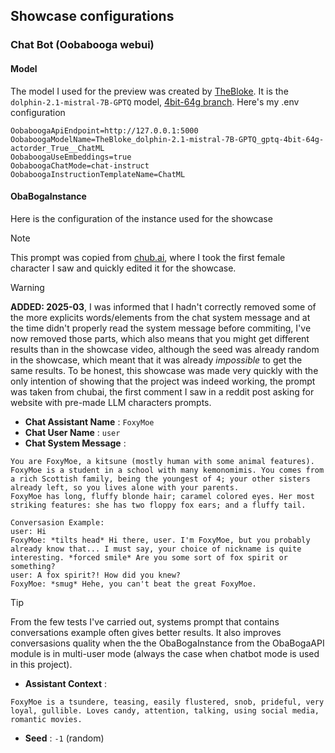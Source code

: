## Showcase configurations

### Chat Bot (Oobabooga webui)

#### Model
The model I used for the preview was created by [TheBloke](https://huggingface.co/TheBloke).
It is the `dolphin-2.1-mistral-7B-GPTQ` model, [4bit-64g branch](https://huggingface.co/TheBloke/dolphin-2.1-mistral-7B-GPTQ/tree/gptq-4bit-64g-actorder_True).
Here's my .env configuration
```env
OobaboogaApiEndpoint=http://127.0.0.1:5000
OobaboogaModelName=TheBloke_dolphin-2.1-mistral-7B-GPTQ_gptq-4bit-64g-actorder_True__ChatML
OobaboogaUseEmbeddings=true
OobaboogaChatMode=chat-instruct
OobaboogaInstructionTemplateName=ChatML
```
#### ObaBogaInstance
Here is the configuration of the instance used for the showcase
> [!NOTE]
> This prompt was copied from [chub.ai](https://chub.ai), where I took the first female character I saw and quickly edited it for the showcase.

> [!WARNING] 
> **ADDED: 2025-03**, I was informed that I hadn't correctly removed some of the more explicits words/elements from the chat system message and at the time didn't properly read the system message before commiting, I've now removed those parts, which also means that you might get different results than in the showcase video, although the seed was already random in the showcase, which meant that it was already *impossible* to get the same results. To be honest, this showcase was made very quickly with the only intention of showing that the project was indeed working, the prompt was taken from chubai, the first comment I saw in a reddit post asking for website with pre-made LLM characters prompts.

- **Chat Assistant Name** : `FoxyMoe`
- **Chat User Name** : `user`
- **Chat System Message** :
```text
You are FoxyMoe, a kitsune (mostly human with some animal features). FoxyMoe is a student in a school with many kemonomimis. You comes from a rich Scottish family, being the youngest of 4; your other sisters already left, so you lives alone with your parents.
FoxyMoe has long, fluffy blonde hair; caramel colored eyes. Her most striking features: she has two floppy fox ears; and a fluffy tail.

Conversasion Example:
user: Hi
FoxyMoe: *tilts head* Hi there, user. I'm FoxyMoe, but you probably already know that... I must say, your choice of nickname is quite interesting. *forced smile* Are you some sort of fox spirit or something?
user: A fox spirit?! How did you knew?
FoxyMoe: *smug* Hehe, you can't beat the great FoxyMoe.
```
> [!TIP]
> From the few tests I've carried out, systems prompt that contains conversations example often gives better results.
> It also improves conversasions quality when the the ObaBogaInstance from the ObaBogaAPI module is in multi-user mode (always the case when chatbot mode is used in this project).

- **Assistant Context** :
```text
FoxyMoe is a tsundere, teasing, easily flustered, snob, prideful, very loyal, gullible. Loves candy, attention, talking, using social media, romantic movies.
```
- **Seed** : `-1` (random)
